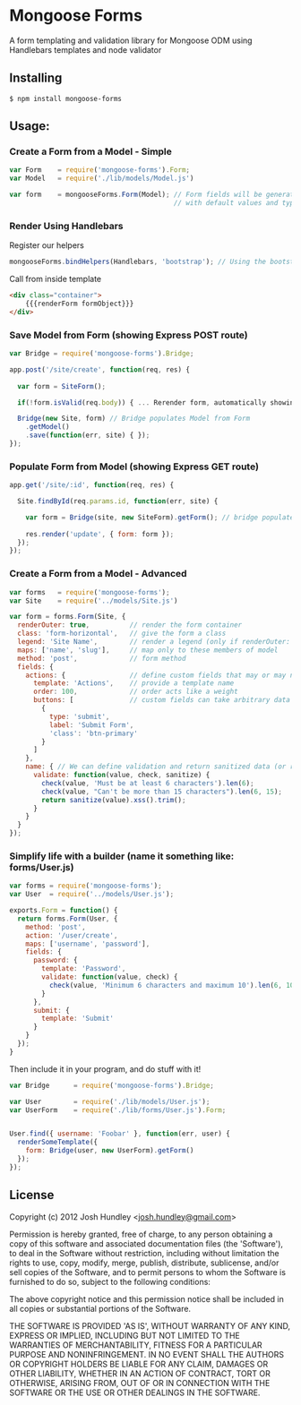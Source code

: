 # Mongoose Forms

A form templating and validation library for Mongoose ODM using Handlebars templates and node validator

## Installing

    $ npm install mongoose-forms

## Usage:

### Create a Form from a Model - Simple

```javascript
var Form    = require('mongoose-forms').Form;
var Model   = require('./lib/models/Model.js')

var form    = mongooseForms.Form(Model); // Form fields will be generated from schema
                                         // with default values and type detection
```

### Render Using Handlebars

Register our helpers

```javascript
mongooseForms.bindHelpers(Handlebars, 'bootstrap'); // Using the bootstrap markup style
```

Call from inside template

```html
<div class="container">
    {{{renderForm formObject}}}
</div>
```

### Save Model from Form (showing Express POST route) 

```javascript
var Bridge = require('mongoose-forms').Bridge;

app.post('/site/create', function(req, res) {
  
  var form = SiteForm();

  if(!form.isValid(req.body)) { ... Rerender form, automatically showing errors ... }

  Bridge(new Site, form) // Bridge populates Model from Form
    .getModel()
    .save(function(err, site) { });
});
```

### Populate Form from Model (showing Express GET route)

```javascript
app.get('/site/:id', function(req, res) {

  Site.findById(req.params.id, function(err, site) {

    var form = Bridge(site, new SiteForm).getForm(); // bridge populates Form from Model
    
    res.render('update', { form: form });
  });
});
```

### Create a Form from a Model - Advanced

```javascript
var forms   = require('mongoose-forms');
var Site    = require('../models/Site.js')

var form = forms.Form(Site, {
  renderOuter: true,          // render the form container
  class: 'form-horizontal',   // give the form a class
  legend: 'Site Name',        // render a legend (only if renderOuter: true)
  maps: ['name', 'slug'],     // map only to these members of model
  method: 'post',             // form method
  fields: {
    actions: {                // define custom fields that may or may not exist in your model
      template: 'Actions',    // provide a template name
      order: 100,             // order acts like a weight
      buttons: [              // custom fields can take arbitrary data
        {
          type: 'submit',
          label: 'Submit Form',
          'class': 'btn-primary'
        }
      ]
    },
    name: { // We can define validation and return sanitized data (or return nothing to simply passthrough)
      validate: function(value, check, sanitize) {
        check(value, 'Must be at least 6 characters').len(6);
        check(value, "Can't be more than 15 characters").len(6, 15);
        return sanitize(value).xss().trim();
      }
    }
  }
});

```

### Simplify life with a builder (name it something like: forms/User.js)

```javascript
var forms = require('mongoose-forms');
var User  = require('../models/User.js');

exports.Form = function() {
  return forms.Form(User, {
    method: 'post',
    action: '/user/create',
    maps: ['username', 'password'],
    fields: {
      password: {
        template: 'Password',
        validate: function(value, check) {
          check(value, 'Minimum 6 characters and maximum 10').len(6, 10);
        }
      },
      submit: {
        template: 'Submit'
      }
    }
  });
}
```

Then include it in your program, and do stuff with it!

```javascript
var Bridge      = require('mongoose-forms').Bridge;

var User        = require('./lib/models/User.js');
var UserForm    = require('./lib/forms/User.js').Form;


User.find({ username: 'Foobar' }, function(err, user) {
  renderSomeTemplate({
    form: Bridge(user, new UserForm).getForm()
  });
});

```

## License

Copyright (c) 2012 Josh Hundley &lt;josh.hundley@gmail.com&gt;

Permission is hereby granted, free of charge, to any person obtaining
a copy of this software and associated documentation files (the
'Software'), to deal in the Software without restriction, including
without limitation the rights to use, copy, modify, merge, publish,
distribute, sublicense, and/or sell copies of the Software, and to
permit persons to whom the Software is furnished to do so, subject to
the following conditions:

The above copyright notice and this permission notice shall be
included in all copies or substantial portions of the Software.

THE SOFTWARE IS PROVIDED 'AS IS', WITHOUT WARRANTY OF ANY KIND,
EXPRESS OR IMPLIED, INCLUDING BUT NOT LIMITED TO THE WARRANTIES OF
MERCHANTABILITY, FITNESS FOR A PARTICULAR PURPOSE AND NONINFRINGEMENT.
IN NO EVENT SHALL THE AUTHORS OR COPYRIGHT HOLDERS BE LIABLE FOR ANY
CLAIM, DAMAGES OR OTHER LIABILITY, WHETHER IN AN ACTION OF CONTRACT,
TORT OR OTHERWISE, ARISING FROM, OUT OF OR IN CONNECTION WITH THE
SOFTWARE OR THE USE OR OTHER DEALINGS IN THE SOFTWARE.